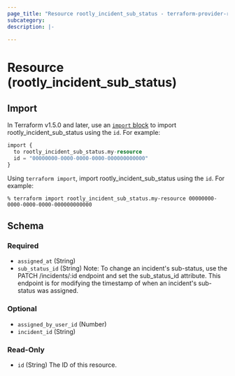 ```yaml
---
page_title: "Resource rootly_incident_sub_status - terraform-provider-rootly"
subcategory:
description: |-
    
---
```


# Resource (rootly_incident_sub_status)





## Import

In Terraform v1.5.0 and later, use an [`import` block](https://developer.hashicorp.com/terraform/language/import) to import rootly_incident_sub_status using the `id`. For example:

```terraform
import {
  to rootly_incident_sub_status.my-resource
  id = "00000000-0000-0000-0000-000000000000"
}
```

Using `terraform import`, import rootly_incident_sub_status using the `id`. For example:

```console
% terraform import rootly_incident_sub_status.my-resource 00000000-0000-0000-0000-000000000000
```

<!-- schema generated by tfplugindocs -->
## Schema

### Required

- `assigned_at` (String)
- `sub_status_id` (String) Note: To change an incident's sub-status, use the PATCH /incidents/:id endpoint and set the sub_status_id attribute. This endpoint is for modifying the timestamp of when an incident's sub-status was assigned.

### Optional

- `assigned_by_user_id` (Number)
- `incident_id` (String)

### Read-Only

- `id` (String) The ID of this resource.
